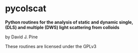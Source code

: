 # pycolscat
**Python routines for the analysis of static and dynamic single,<br/>
(DLS) and multiple (DWS) light scattering from colloids**

by David J. Pine

These routines are licensed under the GPLv3
